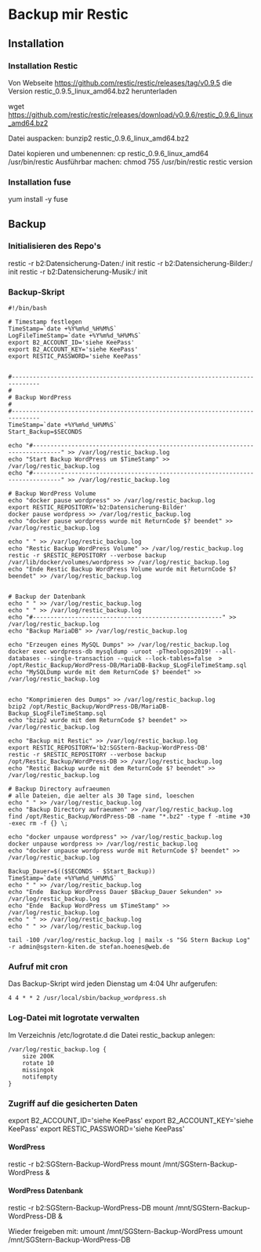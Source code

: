 ﻿# Backup mir Restic

## Installation

### Installation Restic

Von Webseite   https://github.com/restic/restic/releases/tag/v0.9.5   die Version
restic_0.9.5_linux_amd64.bz2 herunterladen

wget https://github.com/restic/restic/releases/download/v0.9.6/restic_0.9.6_linux_amd64.bz2

Datei auspacken:   bunzip2 restic_0.9.6_linux_amd64.bz2

Datei kopieren und umbenennen:   cp restic_0.9.6_linux_amd64 /usr/bin/restic
Ausführbar machen:   chmod 755 /usr/bin/restic
restic version

### Installation fuse

yum install -y fuse


## Backup

### Initialisieren des Repo's

restic -r b2:Datensicherung-Daten:/ init
restic -r b2:Datensicherung-Bilder:/ init
restic -r b2:Datensicherung-Musik:/ init


### Backup-Skript

~~~
#!/bin/bash

# Timestamp festlegen
TimeStamp=`date +%Y%m%d_%H%M%S`
LogFileTimeStamp=`date +%Y%m%d_%H%M%S`
export B2_ACCOUNT_ID='siehe KeePass'
export B2_ACCOUNT_KEY='siehe KeePass'
export RESTIC_PASSWORD='siehe KeePass'


#------------------------------------------------------------------------------
#
# Backup WordPress
#
#------------------------------------------------------------------------------
TimeStamp=`date +%Y%m%d_%H%M%S`
Start_Backup=$SECONDS

echo "#------------------------------------------------------------------------------" >> /var/log/restic_backup.log
echo "Start Backup WordPress um $TimeStamp" >> /var/log/restic_backup.log
echo "#------------------------------------------------------------------------------" >> /var/log/restic_backup.log

# Backup WordPress Volume
echo "docker pause wordpress" >> /var/log/restic_backup.log
export RESTIC_REPOSITORY='b2:Datensicherung-Bilder'
docker pause wordpress >> /var/log/restic_backup.log
echo "docker pause wordpress wurde mit ReturnCode $? beendet" >> /var/log/restic_backup.log

echo " " >> /var/log/restic_backup.log
echo "Restic Backup WordPress Volume" >> /var/log/restic_backup.log
restic -r $RESTIC_REPOSITORY --verbose backup /var/lib/docker/volumes/wordpress >> /var/log/restic_backup.log
echo "Ende Restic Backup WordPress Volume wurde mit ReturnCode $? beendet" >> /var/log/restic_backup.log


# Backup der Datenbank
echo " " >> /var/log/restic_backup.log
echo " " >> /var/log/restic_backup.log
echo "#------------------------------------------------------" >> /var/log/restic_backup.log
echo "Backup MariaDB" >> /var/log/restic_backup.log

echo "Erzeugen eines MySQL Dumps" >> /var/log/restic_backup.log
docker exec wordpress-db mysqldump -uroot -pTheologos2019! --all-databases --single-transaction --quick --lock-tables=false  > /opt/Restic_Backup/WordPress-DB/MariaDB-Backup_$LogFileTimeStamp.sql
echo "MySQLDump wurde mit dem ReturnCode $? beendet" >> /var/log/restic_backup.log


echo "Komprimieren des Dumps" >> /var/log/restic_backup.log
bzip2 /opt/Restic_Backup/WordPress-DB/MariaDB-Backup_$LogFileTimeStamp.sql
echo "bzip2 wurde mit dem ReturnCode $? beendet" >> /var/log/restic_backup.log

echo "Backup mit Restic" >> /var/log/restic_backup.log
export RESTIC_REPOSITORY='b2:SGStern-Backup-WordPress-DB'
restic -r $RESTIC_REPOSITORY --verbose backup /opt/Restic_Backup/WordPress-DB >> /var/log/restic_backup.log
echo "Restic Backup wurde mit dem ReturnCode $? beendet" >> /var/log/restic_backup.log

# Backup Directory aufraeumen
# alle Dateien, die aelter als 30 Tage sind, loeschen
echo " " >> /var/log/restic_backup.log
echo "Backup Directory aufraeumen" >> /var/log/restic_backup.log
find /opt/Restic_Backup/WordPress-DB -name "*.bz2" -type f -mtime +30 -exec rm -f {} \;

echo "docker unpause wordpress" >> /var/log/restic_backup.log
docker unpause wordpress >> /var/log/restic_backup.log
echo "docker unpause wordpress wurde mit ReturnCode $? beendet" >> /var/log/restic_backup.log

Backup_Dauer=$(($SECONDS - $Start_Backup))
TimeStamp=`date +%Y%m%d_%H%M%S`
echo " " >> /var/log/restic_backup.log
echo "Ende  Backup WordPress Dauer $Backup_Dauer Sekunden" >> /var/log/restic_backup.log
echo "Ende  Backup WordPress um $TimeStamp" >> /var/log/restic_backup.log
echo " " >> /var/log/restic_backup.log
echo " " >> /var/log/restic_backup.log

tail -100 /var/log/restic_backup.log | mailx -s "SG Stern Backup Log" -r admin@sgstern-kiten.de stefan.hoenes@web.de
~~~

### Aufruf mit cron

Das Backup-Skript wird jeden Dienstag um 4:04 Uhr aufgerufen:

~~~
4 4 * * 2 /usr/local/sbin/backup_wordpress.sh
~~~

### Log-Datei mit logrotate verwalten

Im Verzeichnis /etc/logrotate.d die Datei restic_backup anlegen:

~~~
/var/log/restic_backup.log {
    size 200K
    rotate 10
    missingok
    notifempty
}
~~~

### Zugriff auf die gesicherten Daten

export B2_ACCOUNT_ID='siehe KeePass'
export B2_ACCOUNT_KEY='siehe KeePass'
export RESTIC_PASSWORD='siehe KeePass'

#### WordPress
restic -r b2:SGStern-Backup-WordPress mount /mnt/SGStern-Backup-WordPress &

#### WordPress Datenbank
restic -r b2:SGStern-Backup-WordPress-DB mount /mnt/SGStern-Backup-WordPress-DB &

Wieder freigeben mit:
  umount /mnt/SGStern-Backup-WordPress
  umount /mnt/SGStern-Backup-WordPress-DB
  
